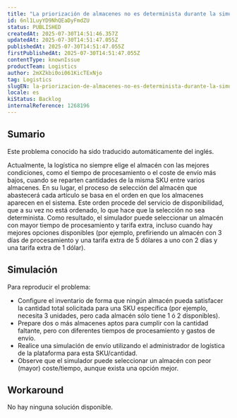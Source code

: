 ```yaml
---
title: "La priorización de almacenes no es determinista durante la simulación de envío"
id: 6nl1LuyYD9NhQEaDyFmdZU
status: PUBLISHED
createdAt: 2025-07-30T14:51:46.357Z
updatedAt: 2025-07-30T14:51:47.055Z
publishedAt: 2025-07-30T14:51:47.055Z
firstPublishedAt: 2025-07-30T14:51:47.055Z
contentType: knownIssue
productTeam: Logistics
author: 2mXZkbi0oi061KicTExNjo
tag: Logistics
slugEN: la-priorizacion-de-almacenes-no-es-determinista-durante-la-simulacion-de-envio
locale: es
kiStatus: Backlog
internalReference: 1268196
---
```


## Sumario

<div class="alert alert-info">
  <p>Este problema conocido ha sido traducido automáticamente del inglés.</p>
</div>



Actualmente, la logística no siempre elige el almacén con las mejores condiciones, como el tiempo de procesamiento o el coste de envío más bajos, cuando se reparten cantidades de la misma SKU entre varios almacenes. En su lugar, el proceso de selección del almacén que abastecerá cada artículo se basa en el orden en que los almacenes aparecen en el sistema. Este orden procede del servicio de disponibilidad, que a su vez no está ordenado, lo que hace que la selección no sea determinista. Como resultado, el simulador puede seleccionar un almacén con mayor tiempo de procesamiento y tarifa extra, incluso cuando hay mejores opciones disponibles (por ejemplo, prefiriendo un almacén con 3 días de procesamiento y una tarifa extra de 5 dólares a uno con 2 días y una tarifa extra de 1 dólar).



## Simulación



Para reproducir el problema:

- Configure el inventario de forma que ningún almacén pueda satisfacer la cantidad total solicitada para una SKU específica (por ejemplo, necesita 3 unidades, pero cada almacén sólo tiene 1 ó 2 disponibles).
- Prepare dos o más almacenes aptos para cumplir con la cantidad faltante, pero con diferentes tiempos de procesamiento y gastos de envío.
- Realice una simulación de envío utilizando el administrador de logística de la plataforma para esta SKU/cantidad.
- Observe que el simulador puede seleccionar un almacén con peor (mayor) coste/tiempo, aunque exista una opción mejor.



## Workaround


No hay ninguna solución disponible.






